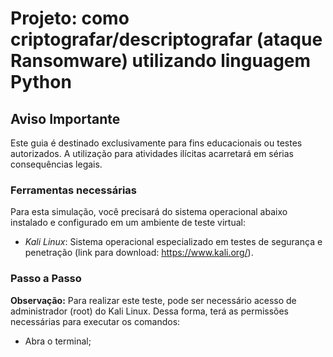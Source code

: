 # Projeto: como criptografar/descriptografar (ataque Ransomware) utilizando linguagem Python

## Aviso Importante
Este guia é destinado exclusivamente para fins educacionais ou testes autorizados. A utilização para atividades ilícitas acarretará em sérias consequências legais.

### Ferramentas necessárias

Para esta simulação, você precisará do sistema operacional abaixo instalado e configurado em um ambiente de teste virtual:

- *Kali Linux*: Sistema operacional especializado em testes de segurança e penetração (link para download: https://www.kali.org/).

### Passo a Passo  

**Observação:** Para realizar este teste, pode ser necessário acesso de administrador (root) do Kali Linux. Dessa forma, terá as permissões necessárias para executar os comandos:
- Abra o terminal;
